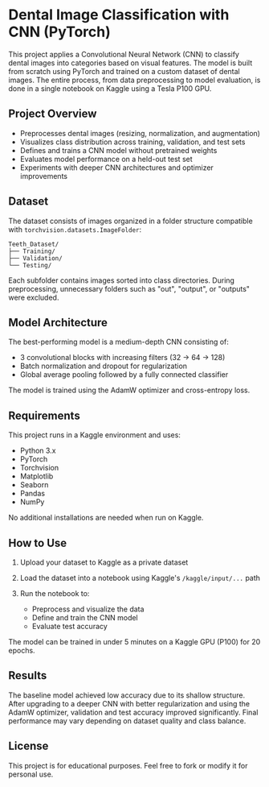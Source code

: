 # Dental Image Classification with CNN (PyTorch)

This project applies a Convolutional Neural Network (CNN) to classify dental images into categories based on visual features. The model is built from scratch using PyTorch and trained on a custom dataset of dental images. The entire process, from data preprocessing to model evaluation, is done in a single notebook on Kaggle using a Tesla P100 GPU.

## Project Overview

* Preprocesses dental images (resizing, normalization, and augmentation)
* Visualizes class distribution across training, validation, and test sets
* Defines and trains a CNN model without pretrained weights
* Evaluates model performance on a held-out test set
* Experiments with deeper CNN architectures and optimizer improvements

## Dataset

The dataset consists of images organized in a folder structure compatible with `torchvision.datasets.ImageFolder`:

```
Teeth_Dataset/
├── Training/
├── Validation/
└── Testing/
```

Each subfolder contains images sorted into class directories. During preprocessing, unnecessary folders such as "out", "output", or "outputs" were excluded.

## Model Architecture

The best-performing model is a medium-depth CNN consisting of:

* 3 convolutional blocks with increasing filters (32 → 64 → 128)
* Batch normalization and dropout for regularization
* Global average pooling followed by a fully connected classifier

The model is trained using the AdamW optimizer and cross-entropy loss.

## Requirements

This project runs in a Kaggle environment and uses:

* Python 3.x
* PyTorch
* Torchvision
* Matplotlib
* Seaborn
* Pandas
* NumPy

No additional installations are needed when run on Kaggle.

## How to Use

1. Upload your dataset to Kaggle as a private dataset
2. Load the dataset into a notebook using Kaggle's `/kaggle/input/...` path
3. Run the notebook to:

   * Preprocess and visualize the data
   * Define and train the CNN model
   * Evaluate test accuracy

The model can be trained in under 5 minutes on a Kaggle GPU (P100) for 20 epochs.

## Results

The baseline model achieved low accuracy due to its shallow structure. After upgrading to a deeper CNN with better regularization and using the AdamW optimizer, validation and test accuracy improved significantly. Final performance may vary depending on dataset quality and class balance.


## License

This project is for educational purposes. Feel free to fork or modify it for personal use.
